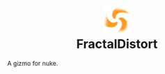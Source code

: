 <h1 align="center">
    <img src="SimpleTurbulate.png">
    </br>FractalDistort
</h1>
A gizmo for nuke.
